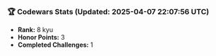 ### 🏆 Codewars Stats (Updated: 2025-04-07 22:07:56 UTC)

- **Rank:** 8 kyu
- **Honor Points:** 3
- **Completed Challenges:** 1
